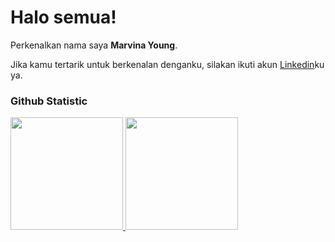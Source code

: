 # Halo semua! 
 
Perkenalkan nama saya **Marvina Young**.<br>
 
Jika kamu tertarik untuk berkenalan denganku, silakan ikuti akun [Linkedin](https://www.linkedin.com/in/marvina-young/)ku ya.
 
### Github Statistic
<p align="left">
<a href="https://github.com/marvinayoung">
  <img height="180em" src="https://github-readme-stats-eight-theta.vercel.app/api?username=marvinayoung&show_icons=true&theme=algolia&include_all_commits=true&count_private=true"/>
  <img height="180em" src="https://github-readme-stats-eight-theta.vercel.app/api/top-langs/?username=marvinayoung&layout=compact&layout=compact&theme=algolia"/>
</a>
</p>
